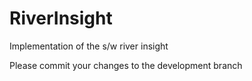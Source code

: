 # RiverInsight
Implementation of the s/w river insight

Please commit your changes to the development branch


